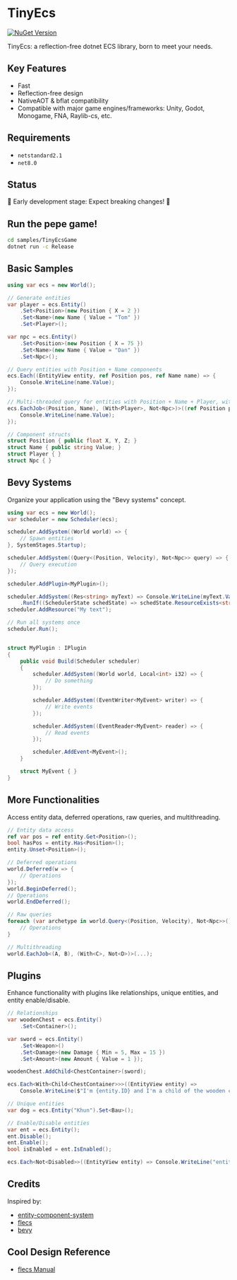 # TinyEcs

[![NuGet Version](https://img.shields.io/nuget/v/TinyEcs.Main?label=TinyEcs)](https://www.nuget.org/packages/TinyEcs.Main)

TinyEcs: a reflection-free dotnet ECS library, born to meet your needs.

## Key Features

-   Fast
-   Reflection-free design
-   NativeAOT & bflat compatibility
-   Compatible with major game engines/frameworks: Unity, Godot, Monogame, FNA, Raylib-cs, etc.

## Requirements

-   `netstandard2.1`
-   `net8.0`

## Status

🚧 Early development stage: Expect breaking changes! 🚧

## Run the pepe game!

```bash
cd samples/TinyEcsGame
dotnet run -c Release
```

## Basic Samples

```csharp
using var ecs = new World();

// Generate entities
var player = ecs.Entity()
    .Set<Position>(new Position { X = 2 })
    .Set<Name>(new Name { Value = "Tom" })
    .Set<Player>();

var npc = ecs.Entity()
    .Set<Position>(new Position { X = 75 })
    .Set<Name>(new Name { Value = "Dan" })
    .Set<Npc>();

// Query entities with Position + Name components
ecs.Each((EntityView entity, ref Position pos, ref Name name) => {
    Console.WriteLine(name.Value);
});

// Multi-threaded query for entities with Position + Name + Player, without Npc.
ecs.EachJob<(Position, Name), (With<Player>, Not<Npc>)>((ref Position pos, ref Name name) => {
    Console.WriteLine(name.Value);
});

// Component structs
struct Position { public float X, Y, Z; }
struct Name { public string Value; }
struct Player { }
struct Npc { }
```

## Bevy Systems

Organize your application using the "Bevy systems" concept.

```csharp
using var ecs = new World();
var scheduler = new Scheduler(ecs);

scheduler.AddSystem((World world) => {
    // Spawn entities
}, SystemStages.Startup);

scheduler.AddSystem((Query<(Position, Velocity), Not<Npc>> query) => {
    // Query execution
});

scheduler.AddPlugin<MyPlugin>();

scheduler.AddSystem((Res<string> myText) => Console.WriteLine(myText.Value))
    .RunIf((SchedulerState schedState) => schedState.ResourceExists<string>());
scheduler.AddResource("My text");

// Run all systems once
scheduler.Run();


struct MyPlugin : IPlugin
{
    public void Build(Scheduler scheduler)
    {
        scheduler.AddSystem((World world, Local<int> i32) => {
            // Do something
        });

        scheduler.AddSystem((EventWriter<MyEvent> writer) => {
            // Write events
        });

        scheduler.AddSystem((EventReader<MyEvent> reader) => {
            // Read events
        });

        scheduler.AddEvent<MyEvent>();
    }

    struct MyEvent { }
}
```

## More Functionalities

Access entity data, deferred operations, raw queries, and multithreading.

```csharp
// Entity data access
ref var pos = ref entity.Get<Position>();
bool hasPos = entity.Has<Position>();
entity.Unset<Position>();

// Deferred operations
world.Deferred(w => {
    // Operations
});
world.BeginDeferred();
// Operations
world.EndDeferred();

// Raw queries
foreach (var archetype in world.Query<(Position, Velocity), Not<Npc>>()) {
    // Operations
}

// Multithreading
world.EachJob<(A, B), (With<C>, Not<D>)>(...);
```

## Plugins

Enhance functionality with plugins like relationships, unique entities, and entity enable/disable.

```csharp
// Relationships
var woodenChest = ecs.Entity()
    .Set<Container>();

var sword = ecs.Entity()
    .Set<Weapon>()
    .Set<Damage>(new Damage { Min = 5, Max = 15 })
    .Set<Amount>(new Amount { Value = 1 });

woodenChest.AddChild<ChestContainer>(sword);

ecs.Each<With<Child<ChestContainer>>>((EntityView entity) =>
    Console.WriteLine($"I'm {entity.ID} and I'm a child of the wooden chest!"));

// Unique entities
var dog = ecs.Entity("Khun").Set<Bau>();

// Enable/Disable entities
var ent = ecs.Entity();
ent.Disable();
ent.Enable();
bool isEnabled = ent.IsEnabled();

ecs.Each<Not<Disabled>>((EntityView entity) => Console.WriteLine("entity {0}", entity.ID));
```

## Credits

Inspired by:

-   [entity-component-system](https://github.com/jasonliang-dev/entity-component-system)
-   [flecs](https://github.com/SanderMertens/flecs)
-   [bevy](https://github.com/bevyengine/bevy)

## Cool Design Reference

-   [flecs Manual](https://github.com/SanderMertens/flecs/blob/master/docs/Manual.md)

